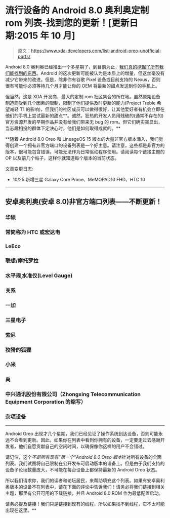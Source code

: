 # 流行设备的 Android 8.0 奥利奥定制 rom 列表-找到您的更新！[更新日期:2015 年 10 月]

> 原文：<https://www.xda-developers.com/list-android-oreo-unofficial-ports/>

Android 8.0 奥利奥已经推出一个多星期了，到目前为止，[我们真的挖掘了所有我们能找到的东西](https://www.xda-developers.com/tag/android-oreo/)。Android 的这次更新可能被认为是本质上的增量，但这丝毫没有减少它带来的改进。但是，除非你有谷歌 Pixel 设备或目前支持的 Nexus，否则很有可能你必须等待几个月才能让你的 OEM 将最新的甜点发送到你的手机上。

但当然，这是 XDA 开发商，最大的定制 rom 社区集合的所在地。虽然原始设备制造商受到几个因素的限制，限制了他们提供及时更新的能力(Project Treble 希望减轻 T1 的影响)，但我们的社区成员可以做得很好，让其他爱好者有机会立即在他们的手机上尝试最新的甜点**。诚然，狂热的开发人员用残破的(通常不存在的)官方资源开发的早期作品并没有给我们带来无 bug 的 rom。但它们确实突显出，当志趣相投的群体下定决心时，他们是如何取得成就的。**

 **随着 Android 8.0 Oreo 和 LineageOS 15 版本的大量非官方版本涌入，我们觉得创建一个拥有非官方端口的设备列表是一个好主意。请注意，这些都是非官方的版本，很可能包含错误，可能无法作为日常驱动程序使用。请阅读每个链接主题的 OP 以及前几个帖子，这样你就知道每个版本的当前状态。

文章变更日志:

*   10/25:新增三星 Galaxy Core Prime、MeMOPAD10 FHD、HTC 10

* * *

## 安卓奥利奥(安卓 8.0)非官方端口列表——不断更新！

### 华硕

### 常简称为 HTC 或宏达电

### LeEco

### 联想/摩托罗拉

### 水平规ˌ水准仪(Level Gauge)

### 关系

### 一加

### 三星电子

### 索尼

### 狡猾的狐狸

### 小米

### 禹

### 中兴通讯股份有限公司（Zhongxing Telecommunication Equipment Corporation 的缩写）

### 杂项设备

* * *

Android Oreo 出现才几个星期，我们已经见证了操作系统到达设备，否则可能永远不会看到更新。因此，如果你在列表中看到你拥有的设备，一定要走过去感谢开发者，他们自愿贡献自己的空闲时间，以确保像你这样的用户不会错过。

请记住，这个*不是所有现有“第一个”Android 8.0 Oreo 版本*针对所有设备的全面列表。我们试图将自己限制在公开发布可启动版本的设备上。但是由于我们支持的设备子论坛数量庞大，不可能在每台设备上都保持最新的 Android Oreo 状态。

所以我们请求你，我们的读者和论坛居民，来帮助填充这个列表。如果有安卓奥利奥版本的设备不在列表中，请在下面的评论中告诉我们！请务必将我们链接到相关主题，那里有公开可用的下载链接，并且 Android 8.0 ROM 作为最低配置启动。

请务必提及链接！我们只是链接到现有的线程，所以如果找不到线程，它不太可能出现在这里。**